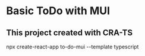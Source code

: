 # Basic ToDo with MUI

## This project created with CRA-TS

npx create-react-app to-do-mui --template typescript